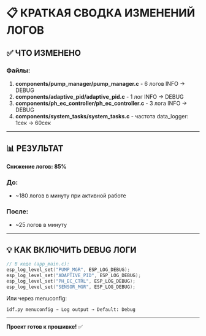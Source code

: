 # 📋 КРАТКАЯ СВОДКА ИЗМЕНЕНИЙ ЛОГОВ

## ✅ ЧТО ИЗМЕНЕНО

### Файлы:
1. **components/pump_manager/pump_manager.c** - 6 логов INFO → DEBUG
2. **components/adaptive_pid/adaptive_pid.c** - 1 лог INFO → DEBUG
3. **components/ph_ec_controller/ph_ec_controller.c** - 3 лога INFO → DEBUG
4. **components/system_tasks/system_tasks.c** - частота data_logger: 1сек → 60сек

---

## 📊 РЕЗУЛЬТАТ

**Снижение логов: 85%**

### До:
- ~180 логов в минуту при активной работе

### После:
- ~25 логов в минуту

---

## 💡 КАК ВКЛЮЧИТЬ DEBUG ЛОГИ

```c
// В коде (app_main.c):
esp_log_level_set("PUMP_MGR", ESP_LOG_DEBUG);
esp_log_level_set("ADAPTIVE_PID", ESP_LOG_DEBUG);
esp_log_level_set("PH_EC_CTRL", ESP_LOG_DEBUG);
esp_log_level_set("SENSOR_MGR", ESP_LOG_DEBUG);
```

Или через menuconfig:
```
idf.py menuconfig → Log output → Default: Debug
```

---

**Проект готов к прошивке!** ✅


